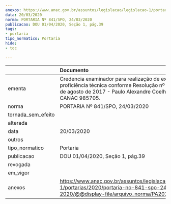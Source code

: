 ```yaml
---
anexos: https://www.anac.gov.br/assuntos/legislacao/legislacao-1/portarias/2020/portaria-no-841-spo-24-03-2020/@@display-file/arquivo_norma/PA2020-0841.pdf
data: 20/03/2020
norma: PORTARIA Nº 841/SPO, 24/03/2020
publicacao: DOU 01/04/2020, Seção 1, pág.39
tags:
- portaria
tipo_normatico: Portaria
hide: 
- toc 
 
---
```


|                    | Documento                                                                                                                                                               |
|:-------------------|:------------------------------------------------------------------------------------------------------------------------------------------------------------------------|
| ementa             | Credencia examinador para realização de exames de proficiência técnica conforme Resolução nº 444, de 24 de agosto de 2017 - Paulo Alexandre Coelho Braga, CANAC 985705. |
| norma              | PORTARIA Nº 841/SPO, 24/03/2020                                                                                                                                         |
| tornada_sem_efeito |                                                                                                                                                                         |
| alterada           |                                                                                                                                                                         |
| data               | 20/03/2020                                                                                                                                                              |
| outros             |                                                                                                                                                                         |
| tipo_normatico     | Portaria                                                                                                                                                                |
| publicacao         | DOU 01/04/2020, Seção 1, pág.39                                                                                                                                         |
| revogada           |                                                                                                                                                                         |
| em_vigor           |                                                                                                                                                                         |
| anexos             | https://www.anac.gov.br/assuntos/legislacao/legislacao-1/portarias/2020/portaria-no-841-spo-24-03-2020/@@display-file/arquivo_norma/PA2020-0841.pdf                     |